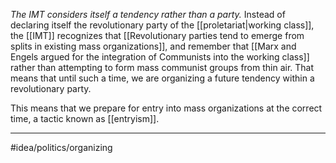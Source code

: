 *The IMT considers itself a tendency rather than a party.* Instead of declaring itself the revolutionary party of the [[proletariat|working class]], the [[IMT]] recognizes that [[Revolutionary parties tend to emerge from splits in existing mass organizations]], and remember that [[Marx and Engels argued for the integration of Communists into the working class]] rather than attempting to form mass communist groups from thin air. That means that until such a time, we are organizing a future tendency within a revolutionary party. 

This means that we prepare for entry into mass organizations at the correct time, a tactic known as [[entryism]].

---
#idea/politics/organizing 